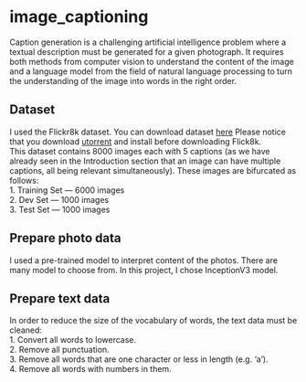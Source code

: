 # image_captioning
Caption generation is a challenging artificial intelligence problem where a textual description
must be generated for a given photograph. It requires both methods from computer vision to
understand the content of the image and a language model from the field of natural language
processing to turn the understanding of the image into words in the right order. 

## Dataset
I used the Flickr8k dataset.
You can download dataset [here](http://academictorrents.com/details/9dea07ba660a722ae1008c4c8afdd303b6f6e53b)
Please notice that you download [utorrent](https://www.utorrent.com/desktop/) and install before downloading Flick8k.\
This dataset contains 8000 images each with 5 captions (as we have already seen in the Introduction section that an image can have multiple captions, all being relevant simultaneously).
These images are bifurcated as follows:\
	1. Training Set — 6000 images\
	2. Dev Set — 1000 images\
	3. Test Set — 1000 images

## Prepare photo data
I used a pre-trained model to interpret content of the photos. There are many model to choose from. In this project, I chose InceptionV3 model.

## Prepare text data
In order to  reduce the size of the vocabulary of words, the text data must be cleaned:\
	1. Convert all words to lowercase.\
	2. Remove all punctuation.\
	3. Remove all words that are one character or less in length (e.g. ‘a’).\
	4. Remove all words with numbers in them.
 
